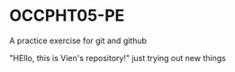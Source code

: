 # OCCPHT05-PE
A practice exercise for git and github


"HEllo, this is Vien's repository!"
just trying out new things